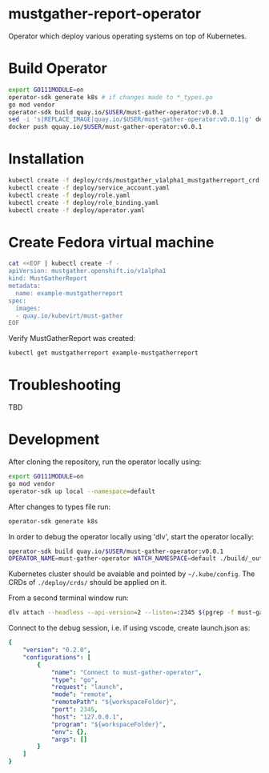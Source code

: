 mustgather-report-operator
====================

Operator which deploy various operating systems on top of Kubernetes.

# Build Operator
```bash
export GO111MODULE=on
operator-sdk generate k8s # if changes made to *_types.go
go mod vendor
operator-sdk build quay.io/$USER/must-gather-operator:v0.0.1
sed -i 's|REPLACE_IMAGE|quay.io/$USER/must-gather-operator:v0.0.1|g' deploy/operator.yaml
docker push qquay.io/$USER/must-gather-operator:v0.0.1
```

# Installation
```bash
kubectl create -f deploy/crds/mustgather_v1alpha1_mustgatherreport_crd.yaml
kubectl create -f deploy/service_account.yaml
kubectl create -f deploy/role.yaml
kubectl create -f deploy/role_binding.yaml
kubectl create -f deploy/operator.yaml
```

# Create Fedora virtual machine
```bash
cat <<EOF | kubectl create -f -
apiVersion: mustgather.openshift.io/v1alpha1
kind: MustGatherReport
metadata:
  name: example-mustgatherreport
spec:
  images:
  - quay.io/kubevirt/must-gather
EOF
```

Verify MustGatherReport was created:

```bash
kubectl get mustgatherreport example-mustgatherreport
```

# Troubleshooting

TBD

# Development
After cloning the repository, run the operator locally using:
```bash
export GO111MODULE=on
go mod vendor
operator-sdk up local --namespace=default
```

After changes to types file run:
```bash
operator-sdk generate k8s
```

In order to debug the operator locally using 'dlv', start the operator locally:
```bash
operator-sdk build quay.io/$USER/must-gather-operator:v0.0.1
OPERATOR_NAME=must-gather-operator WATCH_NAMESPACE=default ./build/_output/bin/must-gather-operator
```

Kubernetes cluster should be avaiable and pointed by `~/.kube/config`.
The CRDs of `./deploy/crds/` should be applied on it.

From a second terminal window run:
```bash
dlv attach --headless --api-version=2 --listen=:2345 $(pgrep -f must-gather-operator) ./build/_output/bin/must-gather-operator
```

Connect to the debug session, i.e. if using vscode, create launch.json as:

```yaml
{
    "version": "0.2.0",
    "configurations": [
        {
            "name": "Connect to must-gather-operator",
            "type": "go",
            "request": "launch",
            "mode": "remote",
            "remotePath": "${workspaceFolder}",
            "port": 2345,
            "host": "127.0.0.1",
            "program": "${workspaceFolder}",
            "env": {},
            "args": []
        }
    ]
}
```